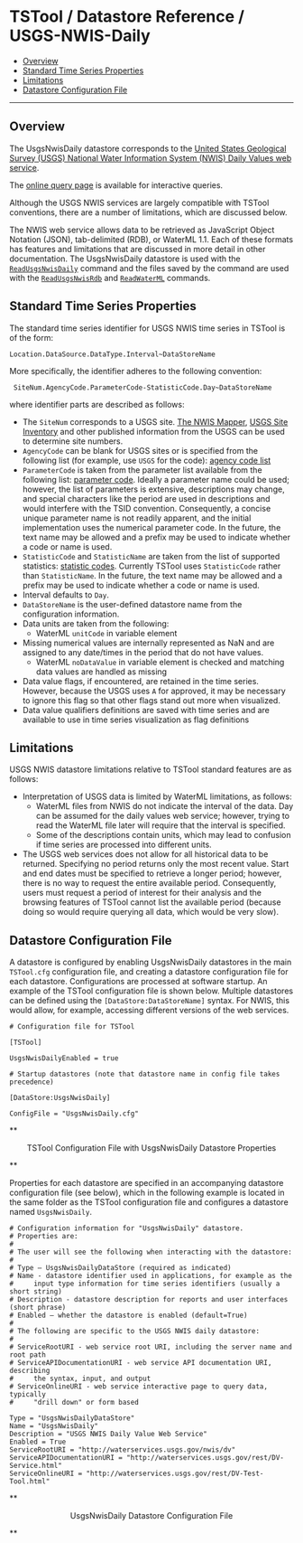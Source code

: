 # TSTool / Datastore Reference / USGS-NWIS-Daily #

* [Overview](#overview)
* [Standard Time Series Properties](#standard-time-series-properties)
* [Limitations](#limitations)
* [Datastore Configuration File](#datastore-configuration-file)

------------

## Overview ##

The UsgsNwisDaily datastore corresponds to the
[United States Geological Survey (USGS) National Water Information System (NWIS) Daily Values web service](http://waterservices.usgs.gov/rest/DV-Service.html).

The [online query page](http://waterservices.usgs.gov/rest/DV-Test-Tool.html) is available for interactive queries.

Although the USGS NWIS services are largely compatible with TSTool conventions,
there are a number of limitations, which are discussed below.

The NWIS web service allows data to be retrieved as JavaScript Object Notation (JSON),
tab-delimited (RDB), or WaterML 1.1.
Each of these formats has features and limitations that are discussed in more detail in other documentation.
The UsgsNwisDaily datastore is used with the [`ReadUsgsNwisDaily`](../../command-ref/ReadUsgsNwisDaily/ReadUsgsNwisDaily.md)
command and the files saved by the command are used with the
[`ReadUsgsNwisRdb`](../../command-ref/ReadUsgsNwisRdb/ReadUsgsNwisRdb.md) and
[`ReadWaterML`](../../command-ref/ReadWaterML/ReadWaterML.md) commands.

## Standard Time Series Properties ##

The standard time series identifier for USGS NWIS time series in TSTool is of the form:

```
Location.DataSource.DataType.Interval~DataStoreName
```

More specifically, the identifier adheres to the following convention:

```
 SiteNum.AgencyCode.ParameterCode-StatisticCode.Day~DataStoreName
```

where identifier parts are described as follows:

* The `SiteNum` corresponds to a USGS site.  [The NWIS Mapper](https://maps.waterdata.usgs.gov/mapper/index.html),
[USGS Site Inventory](http://waterdata.usgs.gov/nwis/inventory) and other
published information from the USGS can be used to determine site numbers.
* `AgencyCode` can be blank for USGS sites or is specified from the following list (for example, use `USGS` for the code):
[agency code list](http://nwis.waterdata.usgs.gov/nwis/help/?read_file=nwis_agency_codes&format=table)
* `ParameterCode` is taken from the parameter list available from the following list:  [parameter code](http://nwis.waterdata.usgs.gov/usa/nwis/pmcodes).
Ideally a parameter name could be used; however, the list of parameters is extensive,
descriptions may change, and special characters like the period are used in
descriptions and would interfere with the TSID convention.
Consequently, a concise unique parameter name is not readily apparent, and the initial
implementation uses the numerical parameter code.  In the future,
the text name may be allowed and a prefix may be used to indicate whether a code or name is used.
* `StatisticCode` and `StatisticName` are taken from the list of supported statistics:
[statistic codes](https://help.waterdata.usgs.gov/stat_code).
Currently TSTool uses `StatisticCode` rather than `StatisticName`.
In the future, the text name may be allowed and a prefix may be used to indicate whether a code or name is used.
* Interval defaults to `Day`.
* `DataStoreName` is the user-defined datastore name from the configuration information.
* Data units are taken from the following:
	+ WaterML `unitCode` in variable element
* Missing numerical values are internally represented as NaN and are assigned to any date/times in the period that do not have values.
	+ WaterML `noDataValue` in variable element is checked and matching data values are handled as missing
* Data value flags, if encountered, are retained in the time series.
However, because the USGS uses `A` for approved, it may be necessary to
ignore this flag so that other flags stand out more when visualized.
* Data value qualifiers definitions are saved with time series and are
available to use in time series visualization as flag definitions

## Limitations ##

USGS NWIS datastore limitations relative to TSTool standard features are as follows:

* Interpretation of USGS data is limited by WaterML limitations, as follows:
	+ WaterML files from NWIS do not indicate the interval of the data.
	Day can be assumed for the daily values web service;
	however, trying to read the WaterML file later will require that the interval is specified.
	+ Some of the descriptions contain units,
	which may lead to confusion if time series are processed into different units.
* The USGS web services does not allow for all historical data to be returned.
Specifying no period returns only the most recent value.
Start and end dates must be specified to retrieve a longer period;
however, there is no way to request the entire available period.
Consequently, users must request a period of interest for their analysis and the
browsing features of TSTool cannot list the available period
(because doing so would require querying all data, which would be very slow).

## Datastore Configuration File ##

A datastore is configured by enabling UsgsNwisDaily datastores in the main
`TSTool.cfg` configuration file, and creating a datastore configuration file for each datastore.
Configurations are processed at software startup.
An example of the TSTool configuration file is shown below.
Multiple datastores can be defined using the `[DataStore:DataStoreName]` syntax.
For NWIS, this would allow, for example, accessing different versions of the web services.

```text
# Configuration file for TSTool

[TSTool]

UsgsNwisDailyEnabled = true

# Startup datastores (note that datastore name in config file takes precedence)

[DataStore:UsgsNwisDaily]

ConfigFile = "UsgsNwisDaily.cfg"
```

**<p style="text-align: center;">
TSTool Configuration File with UsgsNwisDaily Datastore Properties
</p>**

Properties for each datastore are specified in an accompanying datastore
configuration file (see below), which in the following example is
located in the same folder as the TSTool configuration file and configures a datastore named `UsgsNwisDaily`.

```
# Configuration information for "UsgsNwisDaily" datastore.
# Properties are:
#
# The user will see the following when interacting with the datastore:
#
# Type – UsgsNwisDailyDataStore (required as indicated)
# Name - datastore identifier used in applications, for example as the
#     input type information for time series identifiers (usually a short string)
# Description - datastore description for reports and user interfaces (short phrase)
# Enabled – whether the datastore is enabled (default=True)
#
# The following are specific to the USGS NWIS daily datastore:
#
# ServiceRootURI - web service root URI, including the server name and root path
# ServiceAPIDocumentationURI - web service API documentation URI, describing
#     the syntax, input, and output
# ServiceOnlineURI - web service interactive page to query data, typically
#     "drill down" or form based

Type = "UsgsNwisDailyDataStore"
Name = "UsgsNwisDaily"
Description = "USGS NWIS Daily Value Web Service"
Enabled = True
ServiceRootURI = "http://waterservices.usgs.gov/nwis/dv"
ServiceAPIDocumentationURI = "http://waterservices.usgs.gov/rest/DV-Service.html"
ServiceOnlineURI = "http://waterservices.usgs.gov/rest/DV-Test-Tool.html"
```

**<p style="text-align: center;">
UsgsNwisDaily Datastore Configuration File
</p>**

